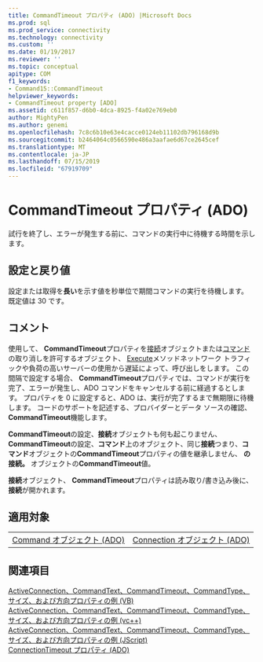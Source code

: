 ```yaml
---
title: CommandTimeout プロパティ (ADO) |Microsoft Docs
ms.prod: sql
ms.prod_service: connectivity
ms.technology: connectivity
ms.custom: ''
ms.date: 01/19/2017
ms.reviewer: ''
ms.topic: conceptual
apitype: COM
f1_keywords:
- Command15::CommandTimeout
helpviewer_keywords:
- CommandTimeout property [ADO]
ms.assetid: c611f857-d6b0-4dca-8925-f4a02e769eb0
author: MightyPen
ms.author: genemi
ms.openlocfilehash: 7c8c6b10e63e4cacce0124eb11102db796168d9b
ms.sourcegitcommit: b2464064c0566590e486a3aafae6d67ce2645cef
ms.translationtype: MT
ms.contentlocale: ja-JP
ms.lasthandoff: 07/15/2019
ms.locfileid: "67919709"
---
```

# <a name="commandtimeout-property-ado"></a>CommandTimeout プロパティ (ADO)
試行を終了し、エラーが発生する前に、コマンドの実行中に待機する時間を示します。  
  
## <a name="settings-and-return-values"></a>設定と戻り値  
 設定または取得を**長い**を示す値を秒単位で期間コマンドの実行を待機します。 既定値は 30 です。  
  
## <a name="remarks"></a>コメント  
 使用して、 **CommandTimeout**プロパティを[接続](../../../ado/reference/ado-api/connection-object-ado.md)オブジェクトまたは[コマンド](../../../ado/reference/ado-api/command-object-ado.md)の取り消しを許可するオブジェクト、 [Execute](../../../ado/reference/ado-api/execute-method-ado-command.md)メソッドネットワーク トラフィックや負荷の高いサーバーの使用から遅延によって、呼び出しをします。 この間隔で設定する場合、 **CommandTimeout**プロパティでは、コマンドが実行を完了、エラーが発生し、ADO コマンドをキャンセルする前に経過するとします。 プロパティを 0 に設定すると、ADO は、実行が完了するまで無期限に待機します。 コードのサポートを記述する、プロバイダーとデータ ソースの確認、 **CommandTimeout**機能します。  
  
 **CommandTimeout**の設定、**接続**オブジェクトも何も起こりません、 **CommandTimeout**の設定、**コマンド**上のオブジェクト、同じ**接続**つまり、**コマンド**オブジェクトの**CommandTimeout**プロパティの値を継承しません、 **の接続。** オブジェクトの**CommandTimeout**値。  
  
 **接続**オブジェクト、 **CommandTimeout**プロパティは読み取り/書き込み後に、**接続**が開かれます。  
  
## <a name="applies-to"></a>適用対象  
  
|||  
|-|-|  
|[Command オブジェクト (ADO)](../../../ado/reference/ado-api/command-object-ado.md)|[Connection オブジェクト (ADO)](../../../ado/reference/ado-api/connection-object-ado.md)|  
  
## <a name="see-also"></a>関連項目  
 [ActiveConnection、CommandText、CommandTimeout、CommandType、サイズ、および方向プロパティの例 (VB)](../../../ado/reference/ado-api/activeconnection-commandtext-commandtimeout-commandtype-size-example-vb.md)   
 [ActiveConnection、CommandText、CommandTimeout、CommandType、サイズ、および方向プロパティの例 (vc++)](../../../ado/reference/ado-api/activeconnection-commandtext-commandtimeout-commandtype-size-example-vc.md)   
 [ActiveConnection、CommandText、CommandTimeout、CommandType、サイズ、および方向プロパティの例 (JScript)](../../../ado/reference/ado-api/activeconnection-commandtext-timeout-type-size-example-jscript.md)   
 [ConnectionTimeout プロパティ (ADO)](../../../ado/reference/ado-api/connectiontimeout-property-ado.md)
